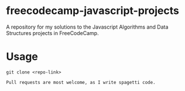 # freecodecamp-javascript-projects
A repository for my solutions to the Javascript Algorithms and Data Structures projects in FreeCodeCamp.

# Usage
```
git clone <repo-link>
```

```
Pull requests are most welcome, as I write spagetti code. 
```
